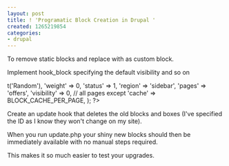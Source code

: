 ```yaml
---
layout: post
title: ! 'Programatic Block Creation in Drupal '
created: 1265219854
categories:
- drupal
---
```

<p>To remove static blocks and replace with as custom block.</p>

<p>Implement hook_block specifying the default visibility and so on</p>

<?php
$blocks['random'] = array(
      'info' => t('Random'),
      'weight' => 0,
      'status' => 1,
      'region' => 'sidebar',
      'pages'  => 'offers',
      'visibility' => 0, // all pages except
      'cache' => BLOCK_CACHE_PER_PAGE,
	);

?>

<p>Create an update hook that deletes the old blocks and boxes (I've specified the ID as I know they won't change on my site).</p>

<?php

function mymodule_update_6101(){
	
	$items = array();
	$items[] = update_sql('DELETE FROM {boxes} WHERE bid in (2, 12,13)');
	$items[] = update_sql("DELETE FROM {blocks} WHERE module = 'block' AND delta in (2, 12, 13)");

// Update the 'blocks' DB table with the blocks currently exported by modules.
// It's a "private" function called when you visit 
// the admin/build/block/list/ page
// calling it here causes the rehash which you otherwise have to visit the page to get
	_block_rehash();

// clear the cache
	cache_clear_all();
	return $items;
}

?>

<p>When you run update.php your shiny new blocks should then be immediately available with no manual steps required.</p>

<p>This makes it so much easier to test your upgrades.</p>
